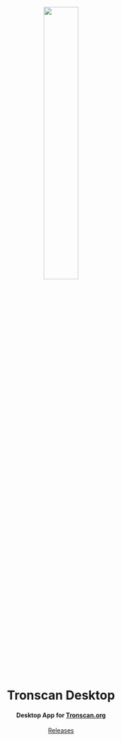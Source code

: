 <h1 align="center">
  <br>
  <img width="40%" src="https://raw.githubusercontent.com/tron-explorer/docs/master/images/tron-banner.png">
  <br>
  Tronscan Desktop
  <br>
</h1>

<h4 align="center">
  Desktop App for <a href="https://tronscan.org">Tronscan.org</a>
</h4>

<p align="center">
  <a href="https://github.com/tronscan/tronscan-desktop/releases">Releases</a> 
</p>
